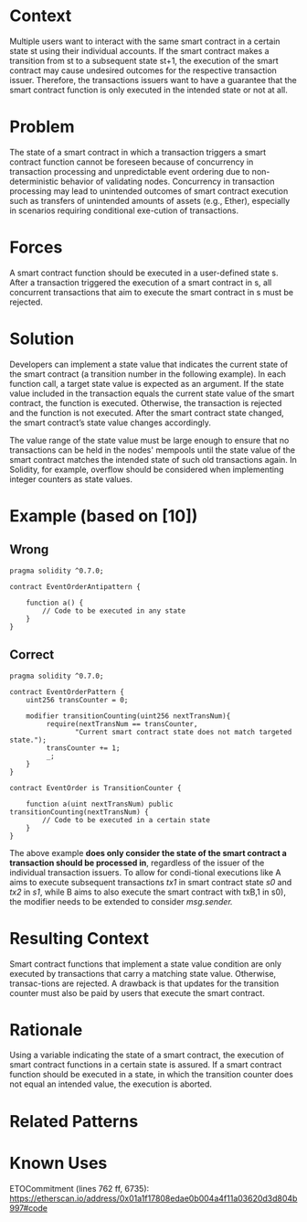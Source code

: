 # Context
Multiple users want to interact with the same smart contract in a certain state st using their individual accounts. If the smart contract makes a transition from st to a subsequent state st+1, the execution of the smart contract may cause undesired outcomes for the respective transaction issuer. Therefore, the transactions issuers want to have a guarantee that the smart contract function is only executed in the intended state or not at all.
# Problem
The state of a smart contract in which a transaction triggers a smart contract function cannot be foreseen because of concurrency in transaction processing and unpredictable event ordering due to non-deterministic behavior of validating nodes. Concurrency in transaction processing may lead to unintended outcomes of smart contract execution such as transfers of unintended amounts of assets (e.g., Ether), especially in scenarios requiring conditional exe-cution of transactions.
# Forces
A smart contract function should be executed in a user-defined state s. After a transaction triggered the execution of a smart contract in s, all concurrent transactions that aim to execute the smart contract in s must be rejected.
# Solution
Developers can implement a state value that indicates the current state of the smart contract (a transition number in the following example). In each function call, a target state value is expected as an argument. If the state value included in the transaction equals the current state value of the smart contract, the function is executed. Otherwise, the transaction is rejected and the function is not executed. After the smart contract state changed, the smart contract’s state value changes accordingly.

The value range of the state value must be large enough to ensure that no transactions can be held in the nodes' mempools until the state value of the smart contract matches the intended state of such old transactions again. In Solidity, for example, overflow should be considered when implementing integer counters as state values.
# Example (based on [10])

## Wrong
```Solidity
pragma solidity ^0.7.0;
 
contract EventOrderAntipattern {

    function a() {
        // Code to be executed in any state
    }
}

``` 

## Correct
```Solidity
pragma solidity ^0.7.0;

contract EventOrderPattern {
    uint256 transCounter = 0;

    modifier transitionCounting(uint256 nextTransNum){
         require(nextTransNum == transCounter,
                "Current smart contract state does not match targeted state.");
         transCounter += 1;
         _;
    }
}

contract EventOrder is TransitionCounter {

    function a(uint nextTransNum) public transitionCounting(nextTransNum) {
        // Code to be executed in a certain state
    }
}
```
The above example **does only consider the state of the smart contract a transaction should be processed in**, regardless of the issuer of the individual transaction issuers. To allow for condi-tional executions like A aims to execute subsequent transactions _tx1_ in smart contract state _s0_ and _tx2_ in _s1_, while B aims to also execute the smart contract with txB,1 in s0), the modifier needs to be extended to consider _msg.sender._


# Resulting Context
Smart contract functions that implement a state value condition are only executed by transactions that carry a matching state value. Otherwise, transac-tions are rejected. A drawback is that updates for the transition counter must also be paid by users that execute the smart contract.
# Rationale
Using a variable indicating the state of a smart contract, the execution of smart contract functions in a certain state is assured. If a smart contract function should be executed in a state, in which the transition counter does not equal an intended value, the execution is aborted.
# Related Patterns

# Known Uses
ETOCommitment (lines 762 ff, 6735): https://etherscan.io/address/0x01a1f17808edae0b004a4f11a03620d3d804b997#code